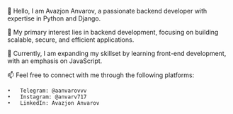 
👋 Hello, I am Avazjon Anvarov, a passionate backend developer with expertise in Python and Django.

👀 My primary interest lies in backend development, focusing on building scalable, secure, and efficient applications.

🌱 Currently, I am expanding my skillset by learning front-end development, with an emphasis on JavaScript.

📫 Feel free to connect with me through the following platforms:

	•	Telegram: @aanvarovvv
	•	Instagram: @anvarv717
	•	LinkedIn: Avazjon Anvarov
